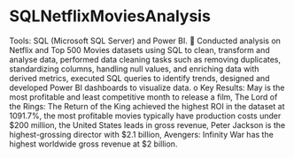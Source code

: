 # SQLNetflixMoviesAnalysis
Tools: SQL (Microsoft SQL Server) and Power BI.
	Conducted analysis on Netflix and Top 500 Movies datasets using SQL to clean, transform and analyse data, performed data cleaning tasks such as removing duplicates, standardizing columns, handling null values, and enriching data with derived metrics, executed SQL queries to identify trends, designed and developed Power BI dashboards to visualize data.
o	Key Results: May is the most profitable and least competitive month to release a film, The Lord of the Rings: The Return of the King achieved the highest ROI in the dataset at 1091.7%, the most profitable movies typically have production costs under $200 million, the United States leads in gross revenue, Peter Jackson is the highest-grossing director with $2.1 billion, Avengers: Infinity War has the highest worldwide gross revenue at $2 billion.

